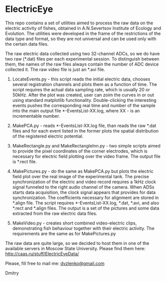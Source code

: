 # ElectricEye

This repo contains a set of utilities aimed to process the raw data on the electric activity of fishes, obtained in A.N.Severtsov Institute of Ecology and Evolution. The utilities were developed in the frame of the restrictions of the data type and format, so they are not universal and can be used only with the certain data files.

The raw electric data collected using two 32-channel ADCs, so we do have two raw (\*.dat) files per each experimental session. To distinguish between them, the names of the raw files always contain the number of ADC device collected it. The raw video file is just an \*.avi file. 


1. LocateEvents.py - this script reads the initial electric data, chooses several registration channels and plots them as a function of time. The script requires the actual data sampling rate, which is usually 20 or 50kHz. After the plot was created, user can zoim the curves in or out using standard matplotlib functionality. Double-clicking the interesting events pushes the corresponding real time and number of the sample into the main output file \*-EventsList-XX.log, where XX - is an incrementable number.

2. MakePCA.py - reads  \*-EventsList-XX.log file, than reads the raw \*.dat files and for each event listed in the former plots the spatial distribution of the registered electric potential.

3. MakeRectangle.py and MakeRectangleInn.py - two simple scripts aimed to provide the pixel coordinates of the corner electrodes, which is necessary for electric field plotting over the video frame. The output file is \*.rect file.

4. MakePictures.py - do the same as MakePCA.py but plots the electric field plot over the real image of the experimental tank. The precise synchronization of the electric and video record requires a 1kHz clock signal funneled to the right audio channel of the camera. When ADSs starts data acquisition, the clock signal appears that provides for data synchronization. The coefficients necessary for alignment are stored in \*.align file. The script requires \*-EventsList-XX.log, \*.dat, \*.avi, and also \*.rect and \*.align files. The output is a set of the pictures and some data extracted from the raw electric data files.

5. MakeVideo.py - creates short combined video-electric clips, demonstrating fish behaviour together with their electric activity. The requirements are the same as for MakePictures.py


The raw data are quite large, so we decided to host them in one of the available servers in Moscow State University. Please find them here:
http://caas.ru/stuff/ElectricEyeData/

Please, fill free to mail me: dvzlenko@gmail.com

Dmitry

